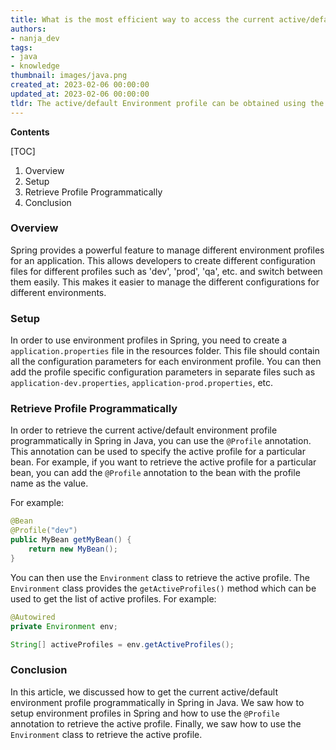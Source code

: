```yaml
---
title: What is the most efficient way to access the current active/default environment profile in spring?
authors:
- nanja_dev
tags:
- java
- knowledge
thumbnail: images/java.png
created_at: 2023-02-06 00:00:00
updated_at: 2023-02-06 00:00:00
tldr: The active/default Environment profile can be obtained using the getActiveProfiles() method of the Environment interface.
---
```


**Contents**

[TOC]

1. Overview 
2. Setup 
3. Retrieve Profile Programmatically 
4. Conclusion 

### Overview 
Spring provides a powerful feature to manage different environment profiles for an application. This allows developers to create different configuration files for different profiles such as 'dev', 'prod', 'qa', etc. and switch between them easily. This makes it easier to manage the different configurations for different environments. 

### Setup 
In order to use environment profiles in Spring, you need to create a `application.properties` file in the resources folder. This file should contain all the configuration parameters for each environment profile. You can then add the profile specific configuration parameters in separate files such as `application-dev.properties`, `application-prod.properties`, etc. 

### Retrieve Profile Programmatically 
In order to retrieve the current active/default environment profile programmatically in Spring in Java, you can use the `@Profile` annotation. This annotation can be used to specify the active profile for a particular bean. For example, if you want to retrieve the active profile for a particular bean, you can add the `@Profile` annotation to the bean with the profile name as the value. 

For example: 
```java
@Bean
@Profile("dev")
public MyBean getMyBean() {
    return new MyBean();
}
```

You can then use the `Environment` class to retrieve the active profile. The `Environment` class provides the `getActiveProfiles()` method which can be used to get the list of active profiles. For example: 

```java
@Autowired
private Environment env;

String[] activeProfiles = env.getActiveProfiles();
```

### Conclusion
In this article, we discussed how to get the current active/default environment profile programmatically in Spring in Java. We saw how to setup environment profiles in Spring and how to use the `@Profile` annotation to retrieve the active profile. Finally, we saw how to use the `Environment` class to retrieve the active profile.
